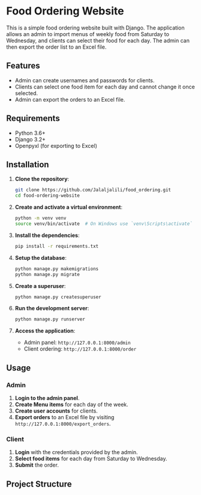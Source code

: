 # Food Ordering Website

This is a simple food ordering website built with Django. The application allows an admin to import menus of weekly food from Saturday to Wednesday, and clients can select their food for each day. The admin can then export the order list to an Excel file.

## Features

- Admin can create usernames and passwords for clients.
- Clients can select one food item for each day and cannot change it once selected.
- Admin can export the orders to an Excel file.

## Requirements

- Python 3.6+
- Django 3.2+
- Openpyxl (for exporting to Excel)

## Installation

1. **Clone the repository**:
    ```bash
    git clone https://github.com/Jalaljalili/food_ordering.git
    cd food-ordering-website
    ```

2. **Create and activate a virtual environment**:
    ```bash
    python -m venv venv
    source venv/bin/activate  # On Windows use `venv\Scripts\activate`
    ```

3. **Install the dependencies**:
    ```bash
    pip install -r requirements.txt
    ```

4. **Setup the database**:
    ```bash
    python manage.py makemigrations
    python manage.py migrate
    ```

5. **Create a superuser**:
    ```bash
    python manage.py createsuperuser
    ```

6. **Run the development server**:
    ```bash
    python manage.py runserver
    ```

7. **Access the application**:
    - Admin panel: `http://127.0.0.1:8000/admin`
    - Client ordering: `http://127.0.0.1:8000/order`

## Usage

### Admin

1. **Login to the admin panel**.
2. **Create Menu items** for each day of the week.
3. **Create user accounts** for clients.
4. **Export orders** to an Excel file by visiting `http://127.0.0.1:8000/export_orders`.

### Client

1. **Login** with the credentials provided by the admin.
2. **Select food items** for each day from Saturday to Wednesday.
3. **Submit** the order.

## Project Structure

